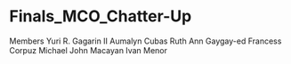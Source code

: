 # Finals_MCO_Chatter-Up
Members
Yuri R. Gagarin II
Aumalyn Cubas
Ruth Ann Gaygay-ed
Francess Corpuz
Michael John Macayan
Ivan Menor
